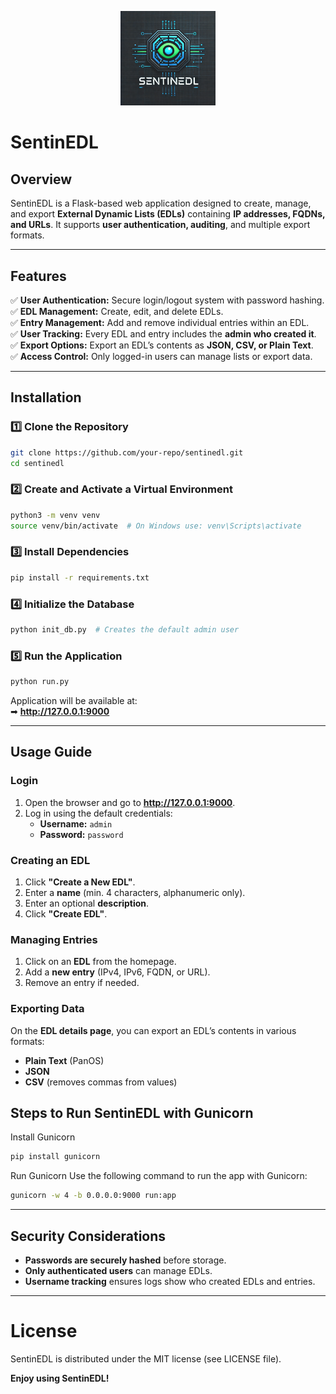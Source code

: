 <p align="center">
    <img src="https://raw.githubusercontent.com/josephberger/sentinedl/refs/heads/main/app/static/sentinedl_logo.webp" alt="SentinEDL Logo" width="30%">
</p>

# SentinEDL

## Overview
SentinEDL is a Flask-based web application designed to create, manage, and export **External Dynamic Lists (EDLs)** containing **IP addresses, FQDNs, and URLs**. It supports **user authentication, auditing**, and multiple export formats.

---

## Features
✅ **User Authentication:** Secure login/logout system with password hashing.  
✅ **EDL Management:** Create, edit, and delete EDLs.  
✅ **Entry Management:** Add and remove individual entries within an EDL.  
✅ **User Tracking:** Every EDL and entry includes the **admin who created it**.  
✅ **Export Options:** Export an EDL’s contents as **JSON, CSV, or Plain Text**.  
✅ **Access Control:** Only logged-in users can manage lists or export data.  

---

## Installation
### **1️⃣ Clone the Repository**
```sh
git clone https://github.com/your-repo/sentinedl.git
cd sentinedl
```

### **2️⃣ Create and Activate a Virtual Environment**
```sh
python3 -m venv venv
source venv/bin/activate  # On Windows use: venv\Scripts\activate
```

### **3️⃣ Install Dependencies**
```sh
pip install -r requirements.txt
```

### **4️⃣ Initialize the Database**
```sh
python init_db.py  # Creates the default admin user
```

### **5️⃣ Run the Application**
```sh
python run.py
```
Application will be available at:  
➡ **http://127.0.0.1:9000**

---

## Usage Guide
### **Login**
1. Open the browser and go to **http://127.0.0.1:9000**.
2. Log in using the default credentials:
   - **Username:** `admin`
   - **Password:** `password`

### **Creating an EDL**
1. Click **"Create a New EDL"**.
2. Enter a **name** (min. 4 characters, alphanumeric only).
3. Enter an optional **description**.
4. Click **"Create EDL"**.

### **Managing Entries**
1. Click on an **EDL** from the homepage.
2. Add a **new entry** (IPv4, IPv6, FQDN, or URL).
3. Remove an entry if needed.

### **Exporting Data**
On the **EDL details page**, you can export an EDL’s contents in various formats:
- **Plain Text**  (PanOS)
- **JSON**  
- **CSV** (removes commas from values)

## Steps to Run SentinEDL with Gunicorn

Install Gunicorn

```sh
pip install gunicorn
```
Run Gunicorn Use the following command to run the app with Gunicorn:

```sh
gunicorn -w 4 -b 0.0.0.0:9000 run:app
```
---

## Security Considerations
- **Passwords are securely hashed** before storage.
- **Only authenticated users** can manage EDLs.
- **Username tracking** ensures logs show who created EDLs and entries.

---

# License

SentinEDL is distributed under the MIT license (see LICENSE file).

**Enjoy using SentinEDL!**